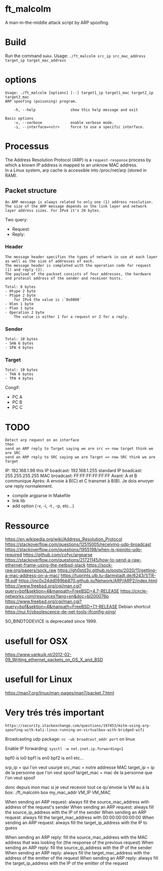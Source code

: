 # ft_malcolm
A man-in-the-middle attack script by ARP spoofing.

# Build

Run the command `make`.
Usage: `./ft_malcolm src_ip src_mac_address target_ip target_mac_address`

# options
	Usage: ./ft_malcolm [options] [--] target1_ip target1_mac target2_ip target2_mac
	ARP spoofing (poisoning) program.

		-h, --help                show this help message and exit

	Basic options
		-v, --verbose             enable verbose mode.
		-i, --interface=<str>     force to use a specific interface.
	
# Processus

The Address Resolution Protocol (ARP) is a `request-response` process by which a known IP address is mapped to an unknow MAC address.   
In a Linux system, arp cache is accessible into /proc/net/arp (stored in RAM).

## Packet structure
	An ARP message is always related to only one (1) address resolution.   
	The size of the ARP message depends on the link layer and network layer address sizes. For IPv4 it's 28 bytes.   
	 
Two query: 
- Request:
- Reply: 

### Header
	The message header specifies the types of network in use at each layer as well as the size of addresses of each.   
	The message header is completed with the operation code for request (1) and reply (2).    
	The payload of the packset consists of four addresses, the hardware and protocol address of the sender and receiver hosts.  

	Total: 8 bytes   
	- Htype 2 byte
	- Ptype 2 byte
		for IPv4 the value is :`0x0800`
	- Hlen 1 byte
	- Plen 1 byte
	- Operation 2 byte
		The value is either 1 for a request or 2 for a reply.
### Sender
	Total: 10 bytes   
	- SHA 6 bytes
	- SPA 4 bytes
### Target
	Total: 10 bytes   
	- THA 6 bytes
	- TPA 4 bytes
	 
Congif:
- PC A
- PC B
- PC C
# TODO
	Detect arp request on an interface
	then
	send an ARP reply to Target saying we are src => now target think we are SRC 
	send an ARP reply to SRC saying we are Target => now SRC think we are Target 

IP:  192.168.1.98
this IP boadcast:  192.168.1.255
standard IP boadcast:  255.255.255.255
MAC broadcast: FF:FF:FF:FF:FF:FF
Avant:
	A et B communique
Après:
	A envoie à B(C) et C transmet à B(B).
Je dois envoyer une reply normalement.


- compile argparse in Makefile
- link lib
- add option (-v, -i, -t , -p, etc...)

# Ressource
https://en.wikipedia.org/wiki/Address_Resolution_Protocol
https://stackoverflow.com/questions/12515005/receiving-udp-broadcast
https://stackoverflow.com/questions/1955198/when-is-ipproto-udp-required
https://github.com/cofyc/argparse
https://stackoverflow.com/questions/21721145/how-to-send-a-raw-ethernet-frame-using-the-netbsd-stack
https://sock-raw.org/papers/sock_raw
https://gh0std3v.github.io/posts/2020/11/getting-a-mac-address-on-a-mac/
https://tuprints.ulb.tu-darmstadt.de/6243/1/TR-18.pdf
https://jnc0x24dd099bb870.github.io/Network/ARP/ARP2/index.html
https://www.freebsd.org/cgi/man.cgi?query=bpf&sektion=4&manpath=FreeBSD+4.7-RELEASE
https://circle-networks.com/resources?lang=en&doc=bl200076p
https://www.freebsd.org/cgi/man.cgi?query=bpf&sektion=4&manpath=FreeBSD+7.1-RELEASE
Debian shortcut https://nui.fr/obsolescence-de-net-tools-ifconfig-ping/

SO_BINDTODEVICE is deprecated since 1999.
# usefull for OSX
https://www.vankuik.nl/2012-02-09_Writing_ethernet_packets_on_OS_X_and_BSD

# usefull for Linux
https://man7.org/linux/man-pages/man7/packet.7.html
# Very trés trés important
	https://security.stackexchange.com/questions/197453/mitm-using-arp-spoofing-with-kali-linux-running-on-virtualbox-with-bridged-wifi

Broadcasting udp package: `nc -ub broadcast_addr port` on linux

Enable IP forwarding: `sysctl -w net.inet.ip.forwarding=1`   


bpf0 is lo0
bpf1 is en0
bpf2 is en1
etc...

srp_ip      = qui l'on veut usurpé
src_mac     = notre addresse MAC
target_ip   = ip de la personne que l'on veut spoof
target_mac  = mac de la personne que l'on veut spoof

donc depuis mon mac si je veut recevoir tout ce qu'envoie la VM au à la box:
./ft_malcolm box my_mac_addr VM_IP VM_MAC

When sending an ARP request: always fill the source_mac_address with address of the request's sender 
When sending an ARP request: always fill the source_ip_address with the IP of the sender
When sending an ARP request: always fill the target_mac_address with 00:00:00:00:00:00
When sending an ARP request: always fill the target_ip_address with the IP to guess

When sending an ARP reply: fill the source_mac_address with the MAC address that was looking for (the response of the previous request)
When sending an ARP reply: fill the source_ip_address with the IP of the sender
When sending an ARP reply: always fill the target_mac_address with the address of the emitter of the request
When sending an ARP reply: always fill the target_ip_address with the IP of the emitter of the request
